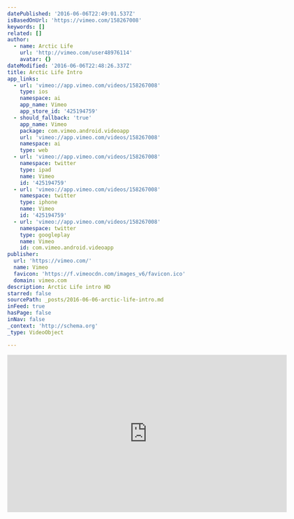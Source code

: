 ```yaml
---
datePublished: '2016-06-06T22:49:01.537Z'
isBasedOnUrl: 'https://vimeo.com/158267008'
keywords: []
related: []
author:
  - name: Arctic Life
    url: 'http://vimeo.com/user48976114'
    avatar: {}
dateModified: '2016-06-06T22:48:26.337Z'
title: Arctic Life Intro
app_links:
  - url: 'vimeo://app.vimeo.com/videos/158267008'
    type: ios
    namespace: ai
    app_name: Vimeo
    app_store_id: '425194759'
  - should_fallback: 'true'
    app_name: Vimeo
    package: com.vimeo.android.videoapp
    url: 'vimeo://app.vimeo.com/videos/158267008'
    namespace: ai
    type: web
  - url: 'vimeo://app.vimeo.com/videos/158267008'
    namespace: twitter
    type: ipad
    name: Vimeo
    id: '425194759'
  - url: 'vimeo://app.vimeo.com/videos/158267008'
    namespace: twitter
    type: iphone
    name: Vimeo
    id: '425194759'
  - url: 'vimeo://app.vimeo.com/videos/158267008'
    namespace: twitter
    type: googleplay
    name: Vimeo
    id: com.vimeo.android.videoapp
publisher:
  url: 'https://vimeo.com/'
  name: Vimeo
  favicon: 'https://f.vimeocdn.com/images_v6/favicon.ico'
  domain: vimeo.com
description: Arctic Life intro HD
starred: false
sourcePath: _posts/2016-06-06-arctic-life-intro.md
inFeed: true
hasPage: false
inNav: false
_context: 'http://schema.org'
_type: VideoObject

---
```

<iframe src="https://cdn.embedly.com/widgets/media.html?src=https%3A%2F%2Fplayer.vimeo.com%2Fvideo%2F158267008&amp;url=https%3A%2F%2Fvimeo.com%2F158267008&amp;image=http%3A%2F%2Fi.vimeocdn.com%2Fvideo%2F559733143_640.jpg&amp;key=b7d04c9b404c499eba89ee7072e1c4f7&amp;type=text%2Fhtml&amp;schema=vimeo" width="640" height="360" scrolling="no" frameborder="0" allowfullscreen="" style=""></iframe>